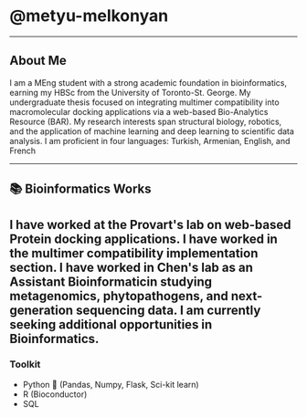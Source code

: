 # @metyu-melkonyan
---
## About Me

I am a MEng student with a strong academic foundation in bioinformatics, earning my HBSc from the University of Toronto-St. George. My undergraduate thesis focused on integrating multimer compatibility into macromolecular docking applications via a web-based Bio-Analytics Resource (BAR). My research interests span structural biology, robotics, and the application of machine learning and deep learning to scientific data analysis. I am proficient in four languages: Turkish, Armenian, English, and French


---
## 📚 Bioinformatics Works

I have worked at the Provart's lab on web-based Protein docking applications. I have worked in the multimer compatibility implementation section. I have worked in Chen's lab as an Assistant Bioinformaticin studying  metagenomics, phytopathogens, and next-generation sequencing data. I am currently seeking additional opportunities in Bioinformatics.
---
###  Toolkit

* Python 🐍 (Pandas, Numpy, Flask, Sci-kit learn)
* R (Bioconductor)
* SQL

